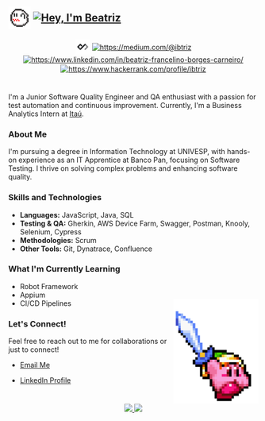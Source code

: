 ## <p align="left"><img align="center" alt="Bea-GifNome" height="45" src="img/gifs/boo.gif">    <a href="https://git.io/typing-svg"><img align="center" src="https://readme-typing-svg.demolab.com?font=Fira+Code&size=33&pause=1000&color=8B0215&vCenter=true&random=false&width=336&height=30&lines=%F0%9D%91%AF%F0%9D%92%86%F0%9D%92%9A%2C+%F0%9D%91%B0'%F0%9D%92%8E+%F0%9D%91%A9%F0%9D%92%86%F0%9D%92%82%F0%9D%92%95%F0%9D%92%93%F0%9D%92%8A%F0%9D%92%9B" alt="Hey, I'm Beatriz" /></a></p>
<div style="display: inline_block" align="center">
<a href="https://app.daily.dev/ibtriz" target="_blank"><img align="center" src="img/icons/dailydevicon.png" alt="ibtriz" height="30" width="30" /></a>
<a href="https://medium.com/@ibtriz" target="_blank"><img align="center" src="https://raw.githubusercontent.com/rahuldkjain/github-profile-readme-generator/master/src/images/icons/Social/medium.svg" alt="https://medium.com/@ibtriz" height="30" width="40" /></a>
<a href="https://www.linkedin.com/in/beatriz-francelino-borges-carneiro/" target="_blank"><img align="center" src="https://raw.githubusercontent.com/rahuldkjain/github-profile-readme-generator/master/src/images/icons/Social/linked-in-alt.svg" alt="https://www.linkedin.com/in/beatriz-francelino-borges-carneiro/" height="28" width="40" /></a>
<a href="https://www.hackerrank.com/profile/ibtriz" target="_blank"><img align="center" src="https://raw.githubusercontent.com/rahuldkjain/github-profile-readme-generator/master/src/images/icons/Social/hackerrank.svg" alt="https://www.hackerrank.com/profile/ibtriz" height="30" width="40" /></a>
</div>

#

I'm a Junior Software Quality Engineer and QA enthusiast with a passion for test automation and continuous improvement. Currently, I'm a Business Analytics Intern at [Itaú](https://www.linkedin.com/company/itauusa/about/).

### About Me

I'm pursuing a degree in Information Technology at UNIVESP, with hands-on experience as an IT Apprentice at Banco Pan, focusing on Software Testing. I thrive on solving complex problems and enhancing software quality.

### Skills and Technologies

- **Languages:** JavaScript, Java, SQL
- **Testing & QA:** Gherkin, AWS Device Farm, Swagger, Postman, Knooly, Selenium, Cypress
- **Methodologies:** Scrum
- **Other Tools:** Git, Dynatrace, Confluence

### What I'm Currently Learning

- Robot Framework
- Appium
- CI/CD Pipelines
  <img align="right" height="210" src="img/gifs/kirby2.gif">

 ### Let's Connect!
 
Feel free to reach out to me for collaborations or just to connect!
- [Email Me](mailto:beatriz.fbcarneiro@gmail.com)
- [LinkedIn Profile](https://www.linkedin.com/in/beatriz-francelino-borges-carneiro/)

  #

<div align="center">
  <a href="https://github.com/ibtriz">
    <img height="180em" src="https://github-readme-stats.vercel.app/api/top-langs/?username=ibtriz&layout=compact&langs_count=7&theme=rose_pine"/>
    <img height="180em" src="https://github-readme-stats.vercel.app/api?username=ibtriz&show_icons=true&theme=rose_pine&include_all_commits=true&count_private=true"/>
  </a>
</div>

